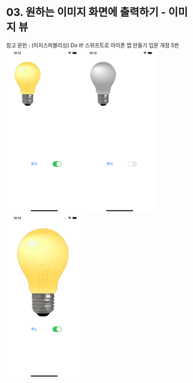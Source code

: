 # 03. 원하는 이미지 화면에 출력하기 - 이미지 뷰
참고 문헌 : (이지스퍼블리싱) Do it! 스위프트로 아이폰 앱 만들기 입문 개정 5판<br>
<img width="40%" src="view1.png"><img width="40%" src="view2.png"><img width="40%" src="view3.png">